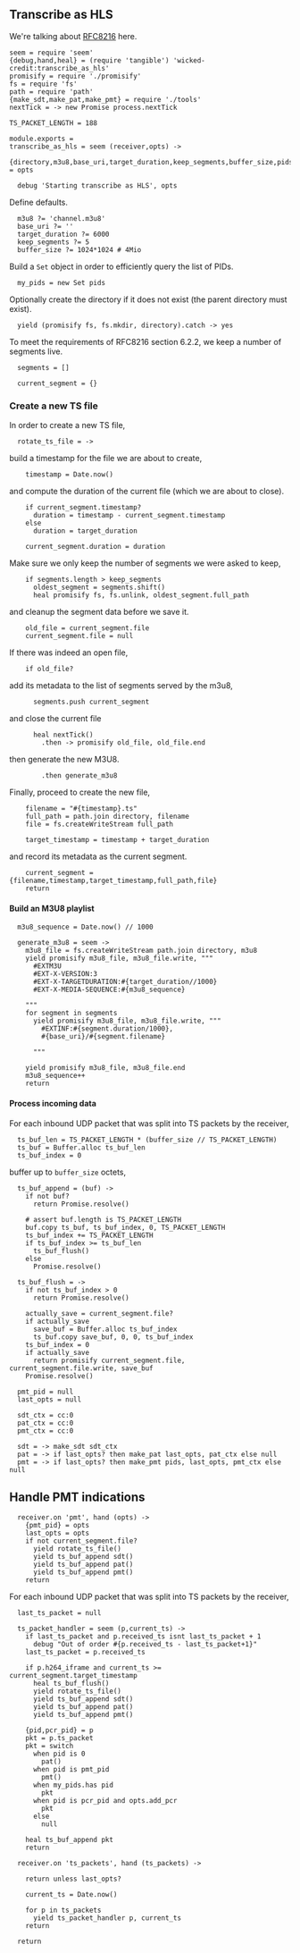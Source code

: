 Transcribe as HLS
-----------------

We're talking about [RFC8216](https://tools.ietf.org/html/rfc8216) here.

    seem = require 'seem'
    {debug,hand,heal} = (require 'tangible') 'wicked-credit:transcribe_as_hls'
    promisify = require './promisify'
    fs = require 'fs'
    path = require 'path'
    {make_sdt,make_pat,make_pmt} = require './tools'
    nextTick = -> new Promise process.nextTick

    TS_PACKET_LENGTH = 188

    module.exports =
    transcribe_as_hls = seem (receiver,opts) ->
      {directory,m3u8,base_uri,target_duration,keep_segments,buffer_size,pids} = opts

      debug 'Starting transcribe as HLS', opts

Define defaults.

      m3u8 ?= 'channel.m3u8'
      base_uri ?= ''
      target_duration ?= 6000
      keep_segments ?= 5
      buffer_size ?= 1024*1024 # 4Mio

Build a `Set` object in order to efficiently query the list of PIDs.

      my_pids = new Set pids

Optionally create the directory if it does not exist (the parent directory must exist).

      yield (promisify fs, fs.mkdir, directory).catch -> yes

To meet the requirements of RFC8216 section 6.2.2, we keep a number of segments live.

      segments = []

      current_segment = {}

### Create a new TS file

In order to create a new TS file,

      rotate_ts_file = ->

build a timestamp for the file we are about to create,

        timestamp = Date.now()

and compute the duration of the current file (which we are about to close).

        if current_segment.timestamp?
          duration = timestamp - current_segment.timestamp
        else
          duration = target_duration

        current_segment.duration = duration

Make sure we only keep the number of segments we were asked to keep,

        if segments.length > keep_segments
          oldest_segment = segments.shift()
          heal promisify fs, fs.unlink, oldest_segment.full_path

and cleanup the segment data before we save it.

        old_file = current_segment.file
        current_segment.file = null

If there was indeed an open file,

        if old_file?

add its metadata to the list of segments served by the m3u8,

          segments.push current_segment

and close the current file

          heal nextTick()
            .then -> promisify old_file, old_file.end

then generate the new M3U8.

            .then generate_m3u8

Finally, proceed to create the new file,

        filename = "#{timestamp}.ts"
        full_path = path.join directory, filename
        file = fs.createWriteStream full_path

        target_timestamp = timestamp + target_duration

and record its metadata as the current segment.

        current_segment = {filename,timestamp,target_timestamp,full_path,file}
        return

#### Build an M3U8 playlist

      m3u8_sequence = Date.now() // 1000

      generate_m3u8 = seem ->
        m3u8_file = fs.createWriteStream path.join directory, m3u8
        yield promisify m3u8_file, m3u8_file.write, """
          #EXTM3U
          #EXT-X-VERSION:3
          #EXT-X-TARGETDURATION:#{target_duration//1000}
          #EXT-X-MEDIA-SEQUENCE:#{m3u8_sequence}

        """
        for segment in segments
          yield promisify m3u8_file, m3u8_file.write, """
            #EXTINF:#{segment.duration/1000},
            #{base_uri}/#{segment.filename}

          """

        yield promisify m3u8_file, m3u8_file.end
        m3u8_sequence++
        return

#### Process incoming data

For each inbound UDP packet that was split into TS packets by the receiver,

      ts_buf_len = TS_PACKET_LENGTH * (buffer_size // TS_PACKET_LENGTH)
      ts_buf = Buffer.alloc ts_buf_len
      ts_buf_index = 0

buffer up to `buffer_size` octets,

      ts_buf_append = (buf) ->
        if not buf?
          return Promise.resolve()

        # assert buf.length is TS_PACKET_LENGTH
        buf.copy ts_buf, ts_buf_index, 0, TS_PACKET_LENGTH
        ts_buf_index += TS_PACKET_LENGTH
        if ts_buf_index >= ts_buf_len
          ts_buf_flush()
        else
          Promise.resolve()

      ts_buf_flush = ->
        if not ts_buf_index > 0
          return Promise.resolve()

        actually_save = current_segment.file?
        if actually_save
          save_buf = Buffer.alloc ts_buf_index
          ts_buf.copy save_buf, 0, 0, ts_buf_index
        ts_buf_index = 0
        if actually_save
          return promisify current_segment.file, current_segment.file.write, save_buf
        Promise.resolve()

      pmt_pid = null
      last_opts = null

      sdt_ctx = cc:0
      pat_ctx = cc:0
      pmt_ctx = cc:0

      sdt = -> make_sdt sdt_ctx
      pat = -> if last_opts? then make_pat last_opts, pat_ctx else null
      pmt = -> if last_opts? then make_pmt pids, last_opts, pmt_ctx else null

Handle PMT indications
----------------------

      receiver.on 'pmt', hand (opts) ->
        {pmt_pid} = opts
        last_opts = opts
        if not current_segment.file?
          yield rotate_ts_file()
          yield ts_buf_append sdt()
          yield ts_buf_append pat()
          yield ts_buf_append pmt()
        return

For each inbound UDP packet that was split into TS packets by the receiver,

      last_ts_packet = null

      ts_packet_handler = seem (p,current_ts) ->
        if last_ts_packet and p.received_ts isnt last_ts_packet + 1
          debug "Out of order #{p.received_ts - last_ts_packet+1}"
        last_ts_packet = p.received_ts

        if p.h264_iframe and current_ts >= current_segment.target_timestamp
          heal ts_buf_flush()
          yield rotate_ts_file()
          yield ts_buf_append sdt()
          yield ts_buf_append pat()
          yield ts_buf_append pmt()

        {pid,pcr_pid} = p
        pkt = p.ts_packet
        pkt = switch
          when pid is 0
            pat()
          when pid is pmt_pid
            pmt()
          when my_pids.has pid
            pkt
          when pid is pcr_pid and opts.add_pcr
            pkt
          else
            null

        heal ts_buf_append pkt
        return

      receiver.on 'ts_packets', hand (ts_packets) ->

        return unless last_opts?

        current_ts = Date.now()

        for p in ts_packets
          yield ts_packet_handler p, current_ts
        return

      return

